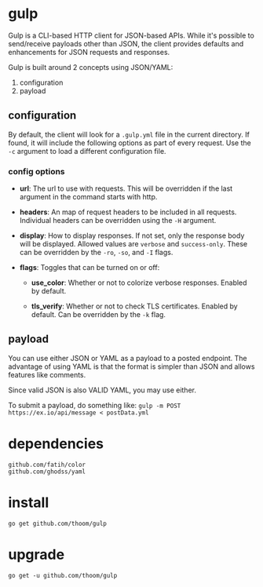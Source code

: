 # gulp

Gulp is a CLI-based HTTP client for JSON-based APIs. While it's possible to send/receive payloads other than JSON, the client
provides defaults and enhancements for JSON requests and responses.

Gulp is built around 2 concepts using JSON/YAML:
1. configuration
2. payload

## configuration

By default, the client will look for a `.gulp.yml` file in the current directory. If found, it will include the following options as part of every request. Use the `-c` argument to load a different configuration file.

### config options

* __url__: The url to use with requests. This will be overridden if the last argument in the command starts with http.

* __headers__: An map of request headers to be included in all requests. Individual headers can be overridden using the `-H` argument.

* __display__: How to display responses. If not set, only the response body will be displayed. Allowed values are `verbose` and `success-only`. These can be overridden by the `-ro`, `-so`, and `-I` flags. 

* __flags__: Toggles that can be turned on or off:
  * __use_color__: Whether or not to colorize verbose responses. Enabled by default.

  * __tls_verify__: Whether or not to check TLS certificates. Enabled by default. Can be overridden by the `-k` flag.

## payload

You can use either JSON or YAML as a payload to a posted endpoint. The advantage of using YAML is that the format is simpler than JSON and allows features like comments.

Since valid JSON is also VALID YAML, you may use either.

To submit a payload, do something like: `gulp -m POST https://ex.io/api/message < postData.yml`

# dependencies

    github.com/fatih/color
    github.com/ghodss/yaml
    
# install

    go get github.com/thoom/gulp

# upgrade

    go get -u github.com/thoom/gulp


